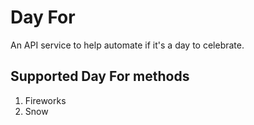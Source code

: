 # Day For

An API service to help automate if it's a day to celebrate.

## Supported Day For methods

1. Fireworks
2. Snow
